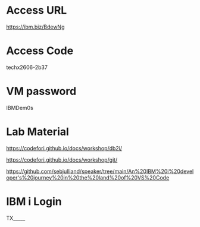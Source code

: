 
# Access URL
https://ibm.biz/BdewNg

# Access Code
techx2606-2b37

# VM password
IBMDem0s

# Lab Material

https://codefori.github.io/docs/workshop/db2i/

https://codefori.github.io/docs/workshop/git/

https://github.com/sebjulliand/speaker/tree/main/An%20IBM%20i%20developer's%20journey%20in%20the%20land%20of%20VS%20Code

# IBM i Login

TX_____ <instructor will assign number>
